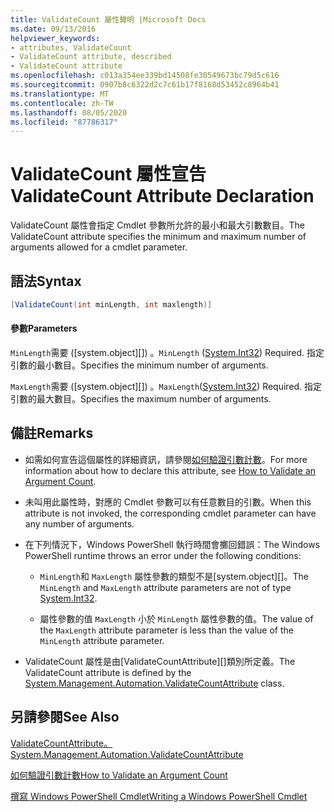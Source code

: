 ```yaml
---
title: ValidateCount 屬性聲明 |Microsoft Docs
ms.date: 09/13/2016
helpviewer_keywords:
- attributes, ValidateCount
- ValidateCount attribute, described
- ValidateCount attribute
ms.openlocfilehash: c013a354ee339bd14508fe30549673bc79d5c616
ms.sourcegitcommit: 0907b8c6322d2c7c61b17f8168d53452c8964b41
ms.translationtype: MT
ms.contentlocale: zh-TW
ms.lasthandoff: 08/05/2020
ms.locfileid: "87786317"
---
```

# <a name="validatecount-attribute-declaration"></a><span data-ttu-id="337dc-102">ValidateCount 屬性宣告</span><span class="sxs-lookup"><span data-stu-id="337dc-102">ValidateCount Attribute Declaration</span></span>

<span data-ttu-id="337dc-103">ValidateCount 屬性會指定 Cmdlet 參數所允許的最小和最大引數數目。</span><span class="sxs-lookup"><span data-stu-id="337dc-103">The ValidateCount attribute specifies the minimum and maximum number of arguments allowed for a cmdlet parameter.</span></span>

## <a name="syntax"></a><span data-ttu-id="337dc-104">語法</span><span class="sxs-lookup"><span data-stu-id="337dc-104">Syntax</span></span>

```csharp
[ValidateCount(int minLength, int maxlength)]
```

#### <a name="parameters"></a><span data-ttu-id="337dc-105">參數</span><span class="sxs-lookup"><span data-stu-id="337dc-105">Parameters</span></span>

<span data-ttu-id="337dc-106">`MinLength`需要 ([system.object][]) 。</span><span class="sxs-lookup"><span data-stu-id="337dc-106">`MinLength` ([System.Int32][]) Required.</span></span> <span data-ttu-id="337dc-107">指定引數的最小數目。</span><span class="sxs-lookup"><span data-stu-id="337dc-107">Specifies the minimum number of arguments.</span></span>

<span data-ttu-id="337dc-108">`MaxLength`需要 ([system.object][]) 。</span><span class="sxs-lookup"><span data-stu-id="337dc-108">`MaxLength`([System.Int32][]) Required.</span></span> <span data-ttu-id="337dc-109">指定引數的最大數目。</span><span class="sxs-lookup"><span data-stu-id="337dc-109">Specifies the maximum number of arguments.</span></span>

## <a name="remarks"></a><span data-ttu-id="337dc-110">備註</span><span class="sxs-lookup"><span data-stu-id="337dc-110">Remarks</span></span>

- <span data-ttu-id="337dc-111">如需如何宣告這個屬性的詳細資訊，請參閱[如何驗證引數計數][]。</span><span class="sxs-lookup"><span data-stu-id="337dc-111">For more information about how to declare this attribute, see [How to Validate an Argument Count][].</span></span>

- <span data-ttu-id="337dc-112">未叫用此屬性時，對應的 Cmdlet 參數可以有任意數目的引數。</span><span class="sxs-lookup"><span data-stu-id="337dc-112">When this attribute is not invoked, the corresponding cmdlet parameter can have any number of arguments.</span></span>

- <span data-ttu-id="337dc-113">在下列情況下，Windows PowerShell 執行時間會擲回錯誤：</span><span class="sxs-lookup"><span data-stu-id="337dc-113">The Windows PowerShell runtime throws an error under the following conditions:</span></span>

  - <span data-ttu-id="337dc-114">`MinLength`和 `MaxLength` 屬性參數的類型不是[system.object][]。</span><span class="sxs-lookup"><span data-stu-id="337dc-114">The `MinLength` and `MaxLength` attribute parameters are not of type [System.Int32][].</span></span>

  - <span data-ttu-id="337dc-115">屬性參數的值 `MaxLength` 小於 `MinLength` 屬性參數的值。</span><span class="sxs-lookup"><span data-stu-id="337dc-115">The value of the `MaxLength` attribute parameter is less than the value of the `MinLength` attribute parameter.</span></span>

- <span data-ttu-id="337dc-116">ValidateCount 屬性是由[ValidateCountAttribute][]類別所定義。</span><span class="sxs-lookup"><span data-stu-id="337dc-116">The ValidateCount attribute is defined by the [System.Management.Automation.ValidateCountAttribute][] class.</span></span>

## <a name="see-also"></a><span data-ttu-id="337dc-117">另請參閱</span><span class="sxs-lookup"><span data-stu-id="337dc-117">See Also</span></span>

<span data-ttu-id="337dc-118">[ValidateCountAttribute。][]</span><span class="sxs-lookup"><span data-stu-id="337dc-118">[System.Management.Automation.ValidateCountAttribute][]</span></span>

<span data-ttu-id="337dc-119">[如何驗證引數計數][]</span><span class="sxs-lookup"><span data-stu-id="337dc-119">[How to Validate an Argument Count][]</span></span>

<span data-ttu-id="337dc-120">[撰寫 Windows PowerShell Cmdlet][]</span><span class="sxs-lookup"><span data-stu-id="337dc-120">[Writing a Windows PowerShell Cmdlet][]</span></span>

[如何驗證引數計數]: how-to-validate-an-argument-count.md
[How to Validate an Argument Count]: how-to-validate-an-argument-count.md
[撰寫 Windows PowerShell Cmdlet]: writing-a-windows-powershell-cmdlet.md
[Writing a Windows PowerShell Cmdlet]: writing-a-windows-powershell-cmdlet.md

[System. Int32]: /dotnet/api/System.Int32
[System.Int32]: /dotnet/api/System.Int32
[ValidateCountAttribute。]: /dotnet/api/System.Management.Automation.ValidateCountAttribute
[System.Management.Automation.ValidateCountAttribute]: /dotnet/api/System.Management.Automation.ValidateCountAttribute
